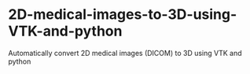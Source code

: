 # 2D-medical-images-to-3D-using-VTK-and-python
Automatically convert 2D medical images (DICOM) to 3D using VTK and python
